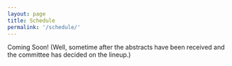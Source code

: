 ```yaml
---
layout: page
title: Schedule
permalink: '/schedule/'
---
```


Coming Soon! (Well, sometime after the abstracts have been received and the committee has decided on the lineup.)